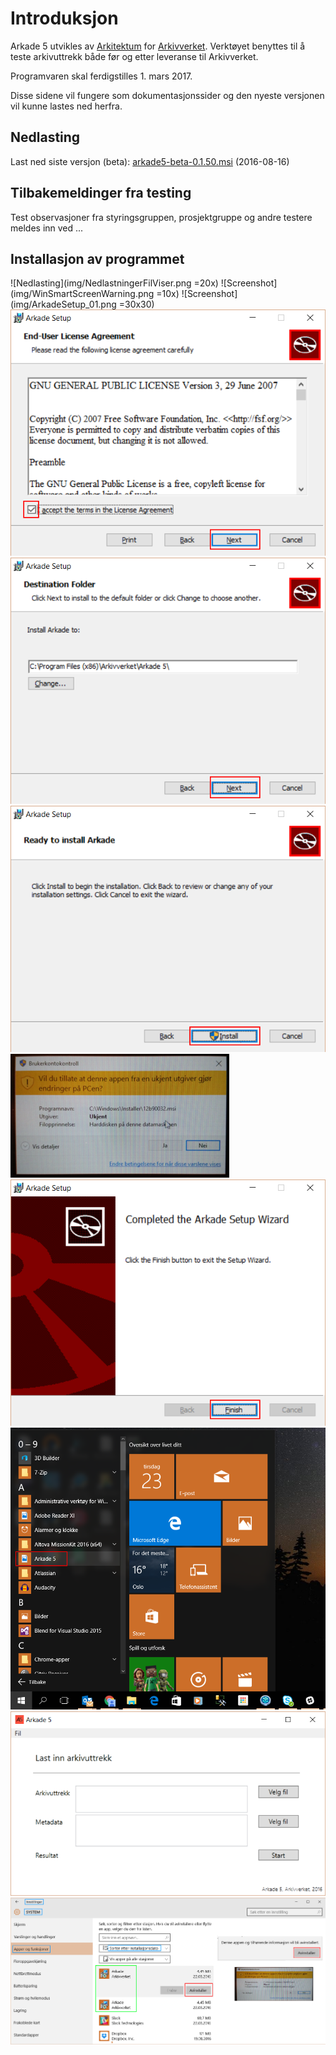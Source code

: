 # Introduksjon   

Arkade 5 utvikles av [Arkitektum](http://www.arkitektum.no) for [Arkivverket](http://www.arkivverket.no). Verktøyet benyttes til å teste arkivuttrekk både før og etter leveranse til Arkivverket.

Programvaren skal ferdigstilles 1. mars 2017. 

Disse sidene vil fungere som dokumentasjonssider og den nyeste versjonen vil kunne lastes ned herfra. 

## Nedlasting

Last ned siste versjon (beta): [arkade5-beta-0.1.50.msi](https://download.arkitektum.no/arkade/release/arkade5-beta-0.1.50.msi) (2016-08-16)
## Tilbakemeldinger fra testing
Test observasjoner fra styringsgruppen, prosjektgruppe og andre testere meldes inn ved ...

## Installasjon av programmet

![Nedlasting](img/NedlastningerFilViser.png =20x)
![Screenshot](img/WinSmartScreenWarning.png =10x)
![Screenshot](img/ArkadeSetup_01.png =30x30)
![Screenshot](img/ArkadeSetup_02.png)
![Screenshot](img/ArkadeSetup_03.png)
![Screenshot](img/ArkadeSetup_04.png)
![Screenshot](img/ArkadeSetup_05.png)
![Screenshot](img/ArkadeSetup_06.png)
![Screenshot](img/RunTool.png)
![Screenshot](img/toolRunning.png)
![Screenshot](img/Uninstall_02.png)

